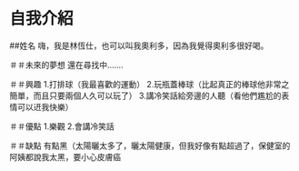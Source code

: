 # 自我介紹

##姓名
  嗨，我是林恆仕，也可以叫我奧利多，因為我覺得奧利多很好喝。

＃＃未來的夢想
  還在尋找中.......
  
＃＃興趣
  1.打排球（我最喜歡的運動）
  2.玩瓶蓋棒球（比起真正的棒球他非常之簡單，而且只要兩個人久可以玩了）
  3.講冷笑話給旁邊的人聽（看他們尷尬的表情可以䢎我快樂）
  
＃＃優點
  1.樂觀
  2.會講冷笑話
  
＃＃缺點
  有點黑（太陽曬太多了，曬太陽健康，但我好像有點超過了，保健室的阿姨都說我太黑，要小心皮膚癌
